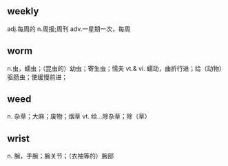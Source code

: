 ## weekly
adj.每周的
n.周报;周刊
adv.一星期一次，每周

## worm
n.虫，蠕虫；（昆虫的）幼虫；寄生虫；懦夫
vt.& vi. 蠕动，曲折行进；给（动物）驱肠虫；使缓慢前进；

## weed
n. 杂草；大麻；废物；烟草
vt. 给…除杂草；除（草）

## wrist
n. 腕，手腕；腕关节；（衣袖等的）腕部